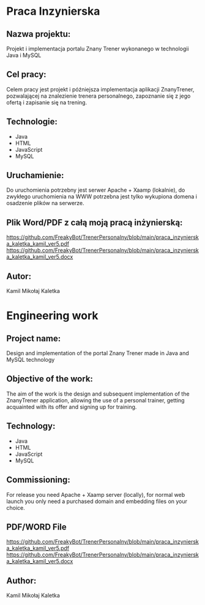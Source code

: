 # Praca Inzynierska

## Nazwa projektu: 
Projekt i implementacja portalu Znany Trener wykonanego w technologii Java i MySQL

## Cel pracy:
Celem pracy jest projekt i późniejsza implementacja aplikacji ZnanyTrener, pozwalającej na znalezienie trenera personalnego, zapoznanie się z jego ofertą i zapisanie się na trening.

## Technologie: 
- Java
- HTML
- JavaScript
- MySQL

## Uruchamienie:
Do uruchomienia potrzebny jest serwer Apache + Xaamp (lokalnie), do zwykłego uruchomienia na WWW potrzebna jest tylko wykupiona domena i osadzenie plików na serwerze. 

## Plik Word/PDF z całą moją pracą inżynierską:
https://github.com/FreakyBot/TrenerPersonalny/blob/main/praca_inzynierska_kaletka_kamil_ver5.pdf
https://github.com/FreakyBot/TrenerPersonalny/blob/main/praca_inzynierska_kaletka_kamil_ver5.docx

## Autor: 
Kamil Mikołaj Kaletka


# Engineering work

## Project name:

Design and implementation of the portal Znany Trener made in Java and MySQL technology

## Objective of the work:

The aim of the work is the design and subsequent implementation of the ZnanyTrener application, allowing the use of a personal trainer, getting acquainted with its offer and signing up for training.

## Technology:

- Java
- HTML
- JavaScript
- MySQL

## Commissioning:

For release you need Apache + Xaamp server (locally), for normal web launch you only need a purchased domain and embedding files on your choice.

## PDF/WORD File 
https://github.com/FreakyBot/TrenerPersonalny/blob/main/praca_inzynierska_kaletka_kamil_ver5.pdf https://github.com/FreakyBot/TrenerPersonalny/blob/main/praca_inzynierska_kaletka_kamil_ver5.docx

## Author:

Kamil Mikołaj Kaletka

